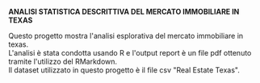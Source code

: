 **ANALISI STATISTICA DESCRITTIVA DEL MERCATO IMMOBILIARE IN TEXAS**

Questo progetto mostra l'analisi esplorativa del mercato immobiliare in texas.  
L'analisi è stata condotta usando R e l'output report è un file pdf ottenuto tramite l'utilizzo del RMarkdown.  
Il dataset utilizzato in questo progetto è il file csv "Real Estate Texas".
